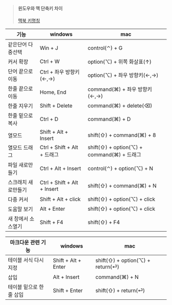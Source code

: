 
> #### 윈도우와 맥 단축키 차이
> [맥북 키명칭](https://support.apple.com/ko-kr/guide/mac-help/cpmh0011/mac)

| 기능         | windows                     | mac                                     |
|------------|-----------------------------|-----------------------------------------|
| 같은단어 다중선택  | Win + J                     | control(⌃) + G                          |
| 커서 확장      | Ctrl + W                    | option(⌥) + 위쪽 화살표(↑)                   |
| 단어 끝으로 이동  | Ctrl + 좌우 방향키(←,→)          | option(⌥) + 좌우 방향키(←,→)                 |
| 한줄 끝으로 이동  | Home, End                   | command(⌘) + 좌우 방향키(←,→)                |
| 한줄 지우기     | Shift + Delete              | command(⌘) + delete(⌫)                  |
| 한줄 밑으로 복사  | Ctrl + D                    | command(⌘) + D                          |
| 열모드        | Shift + Alt + Insert        | shift(⇧) + command(⌘) + 8               |
| 열모드 드래그    | Ctrl + Shift + Alt + 드래그    | shift(⇧) + option(⌥) + command(⌘) + 드래그 |
| 파일 새로만들기   | Ctrl + Alt + Insert         | control(⌃) + option(⌥) + N              |
| 스크래치 새로만들기 | Ctrl + Shift + Alt + Insert | shift(⇧) + command(⌘) + N               |
| 다중 커서      | Shift + Alt + click         | shift(⇧) + option(⌥) + click            |
| 도움말 보기     | Alt + Enter                 | shift(⇧) + option(⌥) + click            |
| 새 창에서 소스열기 | Shift + F4                  | shift(⇧) + F4                           |


| 마크다운 관련 기능    | windows             | mac                               |
|---------------|---------------------|-----------------------------------|
| 테이블 서식 다시지정   | Shift + Alt + Enter | shift(⇧) + option(⌥) + return(⏎)︎ |
| 삽입            | Alt + Insert        | command(⌘) + N                    | 
| 테이블 밑으로 한줄 삽입 | Shift + Enter       | shift(⇧) + return(⏎)︎             |

 
